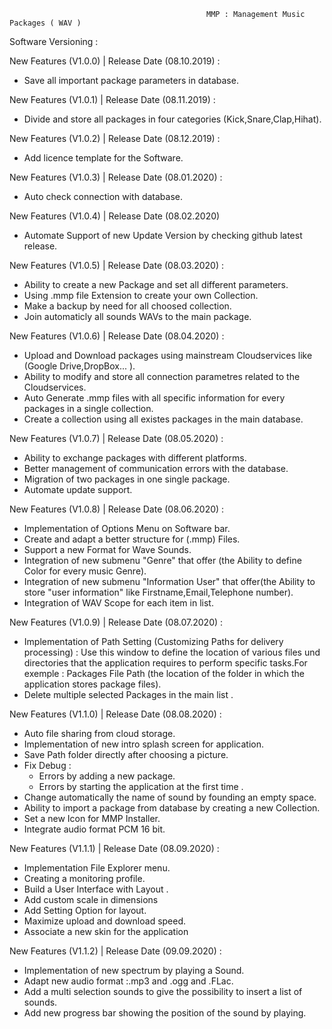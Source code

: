                                                 MMP : Management Music Packages ( WAV )

Software Versioning :

New Features (V1.0.0) | Release Date (08.10.2019) :

- Save all important package parameters in database.

New Features (V1.0.1) | Release Date (08.11.2019) :

- Divide and store all packages in four categories (Kick,Snare,Clap,Hihat). 

New Features (V1.0.2) | Release Date (08.12.2019) :
- Add licence template for the Software.

New Features (V1.0.3) | Release Date (08.01.2020) :

- Auto check connection with database.

New Features (V1.0.4) | Release Date (08.02.2020)
- Automate Support of new Update Version by checking github latest release.
 
New Features (V1.0.5) | Release Date (08.03.2020) :

- Ability to create a new Package and set all different parameters.
- Using .mmp file  Extension to create your own Collection.
- Make a backup by need for all choosed collection.
- Join automaticly all sounds WAVs to the main package.
 
New Features (V1.0.6) | Release Date (08.04.2020) :

- Upload and Download packages using mainstream Cloudservices like (Google Drive,DropBox... ).
- Ability to modify and store all connection parametres related to the Cloudservices.
- Auto Generate .mmp files with all specific information for every packages in a single collection.
- Create a collection using all existes packages in the main database.

New Features (V1.0.7) | Release Date (08.05.2020) :

- Ability to exchange packages with different platforms.
- Better management of communication errors with the database.
- Migration  of two packages in one single package.
- Automate update support.

New Features (V1.0.8) | Release Date (08.06.2020) :

- Implementation of Options Menu on Software bar.
- Create and adapt a better structure for (.mmp) Files.
- Support a new Format for Wave Sounds.
- Integration of new submenu "Genre" that offer (the Ability to define Color for every music Genre).
- Integration of new submenu "Information User" that offer(the Ability to store "user information" like  Firstname,Email,Telephone number).
- Integration of WAV Scope for each item in list.

New Features (V1.0.9) | Release Date (08.07.2020) :

- Implementation of Path Setting (Customizing Paths for delivery processing) : 
Use this window to define the location of various files und directories that the application requires to perform specific tasks.For exemple : Packages File Path (the location of the folder in which the application stores package files).
- Delete multiple selected Packages in the main list .

New Features (V1.1.0) | Release Date (08.08.2020) :
- Auto file sharing from cloud storage.
- Implementation of new intro splash screen for application.
- Save Path folder directly after choosing a picture.
- Fix Debug : 
  + Errors by adding a new package.
  + Errors by starting the application at the first time .
- Change automatically the name of sound by founding an empty space.
- Ability to import a package from database by creating a new Collection.
- Set a new Icon for MMP Installer. 
- Integrate audio format PCM 16 bit.

New Features (V1.1.1) | Release Date (08.09.2020) :
- Implementation File Explorer menu.
- Creating a monitoring profile.
- Build a User Interface with Layout .
- Add custom scale in dimensions
- Add Setting Option for layout.
- Maximize upload and download speed.
- Associate a new skin for the application

New Features (V1.1.2) | Release Date (09.09.2020) :
- Implementation of new spectrum by playing a Sound.
- Adapt new audio format :.mp3 and .ogg and .FLac.
- Add a multi selection sounds to give the possibility to insert a list of sounds.
- Add new progress bar showing the position of the sound by playing.



